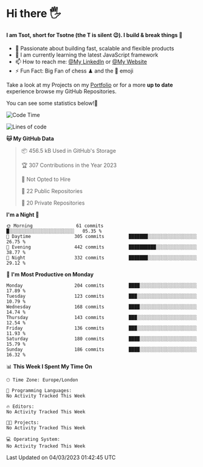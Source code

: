 # Hi there :raised_hand_with_fingers_splayed:
#### I am Tsot, short for Tsotne (the T is silent :wink:). I build & break things :space_invader:
- :telescope: Passionate about building fast, scalable and flexible products
- :seedling: I am currently learning the latest JavaScript framework 
- :mailbox: How to reach me: [@My LinkedIn](https://www.linkedin.com/in/tsotne-gvadzabia/) or [@My Website](https://tsotne.co.uk/contact)
- :zap: Fun Fact: Big Fan of chess ♟ and the 👾 emoji

Take a look at my Projects on my [Portfolio](https://tsotne.co.uk/) or for a more **up to date** experience browse my GitHub Repositories.

You can see some statistics below!:space_invader:
<!--START_SECTION:waka-->
![Code Time](http://img.shields.io/badge/Code%20Time-761%20hrs%202%20mins-blue)

![Lines of code](https://img.shields.io/badge/From%20Hello%20World%20I%27ve%20Written-2.3%20million%20lines%20of%20code-blue)

**🐱 My GitHub Data** 

> 📦 456.5 kB Used in GitHub's Storage 
 > 
> 🏆 307 Contributions in the Year 2023
 > 
> 🚫 Not Opted to Hire
 > 
> 📜 22 Public Repositories 
 > 
> 🔑 20 Private Repositories 
 > 
**I'm a Night 🦉** 

```text
🌞 Morning                61 commits          █░░░░░░░░░░░░░░░░░░░░░░░░   05.35 % 
🌆 Daytime                305 commits         ███████░░░░░░░░░░░░░░░░░░   26.75 % 
🌃 Evening                442 commits         ██████████░░░░░░░░░░░░░░░   38.77 % 
🌙 Night                  332 commits         ███████░░░░░░░░░░░░░░░░░░   29.12 % 
```
📅 **I'm Most Productive on Monday** 

```text
Monday                   204 commits         ████░░░░░░░░░░░░░░░░░░░░░   17.89 % 
Tuesday                  123 commits         ███░░░░░░░░░░░░░░░░░░░░░░   10.79 % 
Wednesday                168 commits         ████░░░░░░░░░░░░░░░░░░░░░   14.74 % 
Thursday                 143 commits         ███░░░░░░░░░░░░░░░░░░░░░░   12.54 % 
Friday                   136 commits         ███░░░░░░░░░░░░░░░░░░░░░░   11.93 % 
Saturday                 180 commits         ████░░░░░░░░░░░░░░░░░░░░░   15.79 % 
Sunday                   186 commits         ████░░░░░░░░░░░░░░░░░░░░░   16.32 % 
```


📊 **This Week I Spent My Time On** 

```text
🕑︎ Time Zone: Europe/London

💬 Programming Languages: 
No Activity Tracked This Week

🔥 Editors: 
No Activity Tracked This Week

🐱‍💻 Projects: 
No Activity Tracked This Week

💻 Operating System: 
No Activity Tracked This Week
```


 Last Updated on 04/03/2023 01:42:45 UTC
<!--END_SECTION:waka-->
